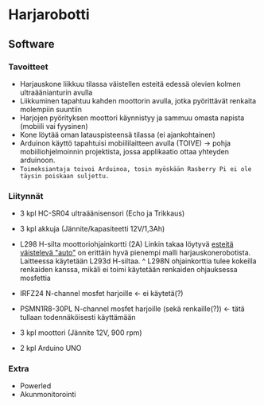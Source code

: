 # Harjarobotti

## Software
### Tavoitteet
- Harjauskone liikkuu tilassa väistellen esteitä edessä olevien kolmen ultraäänianturin avulla
- Liikkuminen tapahtuu kahden moottorin avulla, jotka pyörittävät renkaita molempiin suuntiin
- Harjojen pyörityksen moottori käynnistyy ja sammuu omasta napista (mobiili vai fyysinen)
- Kone löytää oman latauspisteensä tilassa (ei ajankohtainen)
- Arduinon käyttö tapahtuisi mobiililaitteen avulla (TOIVE) -> pohja mobiiliohjelmoinnin projektista, jossa applikaatio ottaa yhteyden arduinoon. 
- ```Toimeksiantaja toivoi Arduinoa, tosin myöskään Rasberry Pi ei ole täysin poiskaan suljettu.```

### Liitynnät
- 3 kpl HC-SR04 ultraäänisensori (Echo ja Trikkaus)
- 3 kpl akkuja (Jännite/kapasiteetti 12V/1,3Ah)
- L298 H-silta moottoriohjainkortti (2A) Linkin takaa löytyvä [esteitä väistelevä "auto"](https://www.youtube.com/watch?v=1n_KjpMfVT0&t=178s&ab_channel=DIYBuilder) on erittäin hyvä pienempi malli harjauskonerobotista. Laitteessa käytetään L293d H-siltaa.
^ L298N ohjainkorttia tulee kokeilla renkaiden kanssa, mikäli ei toimi käytetään renkaiden ohjauksessa mosfettia 
- IRFZ24 N-channel mosfet harjoille <- ei käytetä(?)
- PSMN1R8-30PL N-channel mosfet harjoille (sekä renkaille(?)) <- tätä tullaan todennäköisesti käyttämään

- 3 kpl moottori (Jännite 12V, 900 rpm)
- 2 kpl Arduino UNO

### Extra
- Powerled
- Akunmonitorointi

